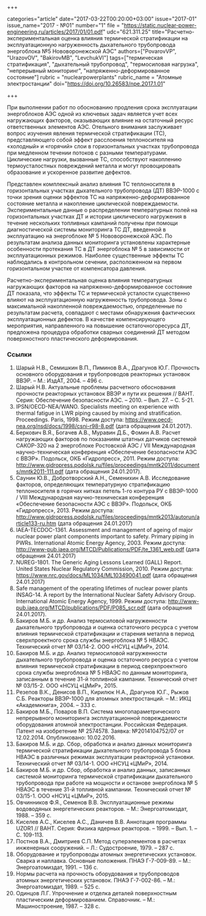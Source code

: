 +++

categories="article"
date="2017-03-22T00:20:00+03:00"
issue="2017-01"
issue_name="2017 - №01"
number="1"
file = "https://static.nuclear-power-engineering.ru/articles/2017/01/01.pdf"
udc="621.311.25"
title="Расчетно-экспериментальная оценка влияния термической стратификации на эксплуатационную нагруженность дыхательного трубопровода энергоблока №5 Нововоронежской АЭС"
authors=["PovarovVP", "UrazovOV", "BakirovMB", "LevchukVI"]
tags=["термическая стратификация", "дыхательный трубопровод", "термосиловая нагрузка", "непрерывный мониторинг", "напряженно-деформированное состояние"]
rubric = "nuclearpowerplants"
rubric_name = "Aтомные электростанции"
doi="https://doi.org/10.26583/npe.2017.1.01"

+++

При выполнении работ по обоснованию продления срока эксплуатации энергоблоков АЭС одной из ключевых задач является учет всех нагружающих факторов, оказывающих влияние на остаточный ресурс ответственных элементов АЭС. 
Отельного внимания заслуживает вопрос изучения явления термической стратификации (ТС), представляющего собой эффект расслоения теплоносителя на «холодный» и «горячий» слои в горизонтальных участках трубопровода при медленном течении потоков с разными температурами. Циклические нагрузки, вызванные ТС, способствуют накоплению термоусталостных повреждений металла и могут провоцировать образование и ускоренное развитие дефектов.

Представлен комплексный анализ влияния ТС теплоносителя в горизонтальных участках дыхательного трубопровода (ДТ) ВВЭР-1000 с точки зрения оценки эффектов ТС на напряженно-деформированное состояние металла и накопление циклической повреждаемости. Экспериментальные данные о распределении температурных полей на горизонтальных участках ДТ и истории циклического нагружения в течение нескольких топливных кампаний получены при помощи диагностической системы мониторинга ТС ДТ, введенной в эксплуатацию на энергоблоке № 5 Нововоронежской АЭС. По результатам анализа данных мониторинга установлены характерные особенности протекания ТС в ДТ энергоблока № 5 в зависимости от эксплуатационных режимов. Наиболее существенные эффекты ТС наблюдались в контрольном сечении, расположенном на первом горизонтальном участке от компенсатора давления.

Расчетно-экспериментальная оценка влияния температурных нагружающих факторов на напряженно-деформированное состояние ДТ показала, что эффекты ТС и термической усталости существенно влияют на эксплуатационную нагруженность трубопровода. Зоны с максимальной накопленной повреждаемостью, определенные по результатам расчета, совпадают с местами обнаружения фактических эксплуатационных дефектов. В качестве
компенсирующего мероприятия, направленного на повышение остаточногоресурса ДТ, предложена процедура обработки сварных соединений ДТ методом поверхностного пластического деформирования.

### Ссылки

1. Шарый Н.В., Семишкин В.П., Пиминов В.А., Драгунов Ю.Г. Прочность основного оборудования и трубопроводов реакторных установок ВВЭР. – М.: ИздАТ, 2004. – 496 с.
2. Шарый Н.В. Актуальные проблемы расчетного обоснования прочности реакторных установок ВВЭР и пути их решения // ВАНТ. Серия: Обеспечение безопасности АЭС. – 2010. – Вып. 27. – С. 5-21.
3. IPSN/OECD-NEA/WANO. Specialists meeting on experience with thermal fatigue in LWR piping caused by mixing and stratification. Proceedings. Paris, 1998. Режим доступа: https://www.oecd-nea.org/nsd/docs/1998/csni-r98-8.pdf (дата обращения 24.01.2017).
4. Беркович В.Я., Богачев А.В., Муравин Д.Б., Фомин А.В. Расчет нагружающих факторов по показаниям штатных датчиков системой САКОР-320 на 2 энергоблоке Ростовской АЭС / VII Международная научно-техническая конференция «Обеспечение безопасности АЭС с ВВЭР». Подольск, ОКБ «Гидропресс», 2011. Режим доступа: http://www.gidropress.podolsk.ru/files/proceedings/mntk2011/documents/mntk2011-111.pdf (дата обращения 24.01.2017).
5. Саунин Ю.В., Добротворский А.Н., Семенихин А.В. Исследование факторов, определяющих температурную стратификацию теплоносителя в горячих нитках петель 1-го контура РУ с ВВЭР-1000 / VIII Международная научно-техническая конференция «Обеспечение безопасности АЭС с ВВЭР». Подольск, ОКБ «Гидропресс», 2013. Режим доступа: http://www.gidropress.podolsk.ru/files/proceedings/mntk2013/autorun/article133-ru.htm (дата обращения 24.01.2017)
6. IAEA-TECDOC-1361. Assessment and management of ageing of major nuclear power plant components important to safety. Primary piping in PWRs. International Atomic Energy Agency, 2003. Режим доступа: http://www-pub.iaea.org/MTCD/Publications/PDF/te_1361_web.pdf (дата обращения 24.01.2017)
7. NUREG-1801. The Generic Aging Lessons Learned (GALL) Report. United States Nuclear Regulatory Commission, 2010. Режим доступа: https://www.nrc.gov/docs/ML1034/ML103490041.pdf (дата обращения 24.01.2017)
8. Safe management of the operating lifetimes of nuclear power plants INSAG-14. A report by the International Nuclear Safety Advisory Group. International Atomic Energy Agency, 1999. Режим доступа: http://www-pub.iaea.org/MTCD/publications/PDF/P085_scr.pdf (дата обращения 24.01.2017).
9. Бакиров М.Б. и др. Анализ термосиловой нагруженности дыхательного трубопровода и оценка остаточного ресурса с учетом влияния термической стратификации и старения металла в период сверхпроектного срока службы энергоблока № 5 НВАЭС. Технический отчет № 03/14-2. ООО «НСУЦ «ЦМиР», 2014.
10. Бакиров М.Б. и др. Анализ термосиловой нагруженности дыхательного трубопровода и оценка остаточного ресурса с учетом влияния термической стратификации в период сверхпроектного срока службы энергоблока № 5 НВАЭС по данным мониторинга, записанным в течение 31-й топливной кампании. Технический отчет № 03/15-2. ООО «НСУЦ «ЦМиР», 2015.
11. Резепов В.К., Денисов В.П., Кирилюк Н.А., Драгунов Ю.Г., Рыжов С.Б. Реакторы ВВЭР-1000 для атомных электростанций. – М.: ИКЦ «Академкнига», 2004. – 333 с.
12. Бакиров М.Б., Поваров В.П. Система многопараметрического непрерывного мониторинга эксплуатационной повреждаемости оборудования атомной электростанции. Российская Федерация. Патент на изобретение № 2574578. Заявка: №2014104752/07 от 12.02.2014. Опубликовано: 10.02.2016.
13. Бакиров М.Б. и др. Сбор, обработка и анализ данных мониторинга термической стратификации дыхательного трубопровода 5 блока НВАЭС в различных режимах эксплуатации реакторной установки. Технический отчет № 03/14-1. ООО «НСУЦ «ЦМиР», 2014.
14. Бакиров М.Б. и др. Сбор, обработка и анализ данных, записанных системой мониторинга термической стратификации дыхательного трубопровода при работе на мощности и останове энергоблока № 5 НВАЭС в течение 31-й топливной кампании. Технический отчет № 03/15-1. ООО «НСУЦ «ЦМиР», 2015.
15. Овчинников Ф.Я., Семенов В.В. Эксплуатационные режимы водоводяных энергетических реакторов. – М.: Энергоатомиздат, 1988. – 359 с.
16. Киселев А.С., Киселев А.С., Даничев В.В. Аннотация программы UZOR1 // ВАНТ. Серия: Физика ядерных реакторов. – 1999. – Вып. 1. – С. 109-113.
17. Постнов В.А., Дмитриев С.П. Метод суперэлементов в расчетах инженерных сооружений. – Л.: Судостроение, 1979. – 287 с.
18. Оборудование и трубопроводы атомных энергетических установок. Сварка и наплавка. Основные положения. ПНАЭ Г-7-009-89. – М.: Энергоатомиздат, 1991. – 136 с.
19. Нормы расчета на прочность оборудования и трубопроводов атомных энергетических установок. ПНАЭ Г-7-002-86. – М.: Энергоатомиздат, 1989. – 525 с.
20. Одинцов Л.Г. Упрочнение и отделка деталей поверхностным пластическим деформированием. Справочник. – М.: Машиностроение, 1987. – 328 с.
